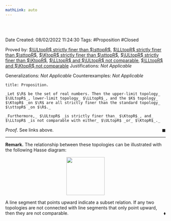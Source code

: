 ```yaml
---
mathLink: auto
---
```


<br />
<br />

Date Created: 08/02/2022 11:24:30
Tags: #Proposition #Closed 

Proved by: [$\ULtopR$ strictly finer than $\sttopR$](Upper-limit%20topology%20strictly%20finer%20than%20standard%20topology%20on%20R.md), [$\LLtopR$ strictly finer than $\sttopR$](Lower-limit%20topology%20strictly%20finer%20than%20standard%20topology%20on%20R.md), [$\KtopR$ strictly finer than $\sttopR$](K%20topology%20strictly%20finer%20than%20standard%20topology%20on%20R.md), [$\ULtopR$ strictly finer than $\KtopR$](Upper-limit%20topology%20strictly%20finer%20than%20K%20topology%20on%20R.md), [$\LLtopR$ and $\ULtopR$ not comparable](Lower%20and%20upper%20limit%20topologies%20are%20not%20comparable%20on%20R.md), [$\LLtopR$ and $\KtopR$ not comparable](Lower%20and%20K%20topologies%20are%20not%20comparable%20on%20R.md)
Justifications: _Not Applicable_

Generalizations: _Not Applicable_
Counterexamples: _Not Applicable_

``` ad-Proposition
title: Proposition.

_Let $\R$ be the set of real numbers. Then the upper-limit topology_ $\ULtopR$_, lower-limit topology_ $\LLtopR$_, and the $K$ topology_ $\KtopR$ _on $\R$ are all strictly finer than the standard topology_ $\sttopR$ _on $\R$._

_Furthermore,_ $\ULtopR$ _is strictly finer than_ $\KtopR$_, and_ $\LLtopR$ _is not comparable with either_ $\ULtopR$ _or_ $\KtopR$_._

```

_Proof_. See links above.<span style="float:right;">$\blacksquare$</span>

---

**Remark.** The relationship between these topologies can be illustrated with the following Hasse diagram:

<center><img src="app://local/home/zhao/Dropbox/MathWiki/Images/2022-02-09_212228/image.svg", width=120></center>

A line segment that points upward indicate a subset relation. If any two topologies are not connected with line segments that only point upward, then they are not comparable.<span style="float:right;">$\blacklozenge$</span>
